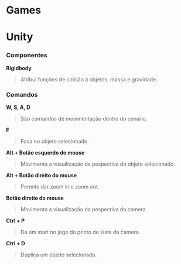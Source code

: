 # Games



# Unity

### Componentes

**Rigidbody**
> Atribui funções de colisão á objetos, massa e gravidade.


### Comandos

**W, S, A, D**
> São comandos de movimentação dentro do cenário.

**F**
> Foca no objeto selecionado.

**Alt + Botão esquerdo do mouse**
> Movimenta a visualização da pespectiva do objeto selecionado.

**Alt + Botão direito do mouse**
> Permite dar zoom in e zoom out.

**Botão diretio do mouse**
> Movimenta a visualização da pespectiva da camera.

**Ctrl + P**
> Da um start no jogo do ponto de vista da camera.

**Ctrl + D**
> Duplica um objeto selecionado.
